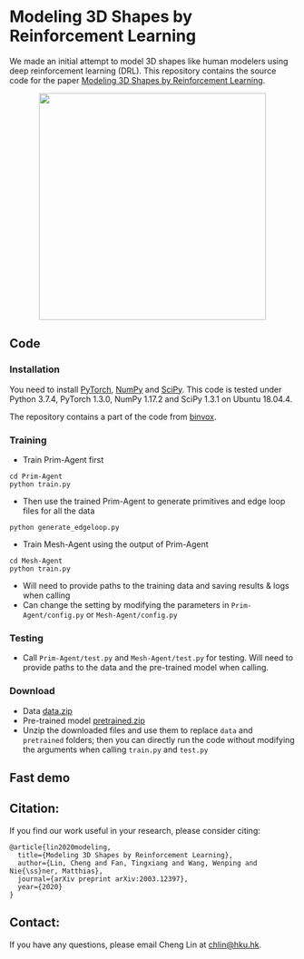 # Modeling 3D Shapes by Reinforcement Learning

We made an initial attempt to model 3D shapes like human modelers using deep reinforcement learning (DRL). This repository contains the source code for the paper [Modeling 3D Shapes by Reinforcement Learning](https://arxiv.org/abs/2003.12397).

<a href="https://arxiv.org/abs/2003.12397">
<img src="imgs/teaser.jpg" style="width:400px; display: block; margin-left: auto; margin-right: auto;"/>
</a>

## Code
### Installation
You need to install [PyTorch](https://pytorch.org/), [NumPy](https://numpy.org/) and [SciPy](https://www.scipy.org/). This code is tested under Python 3.7.4, PyTorch 1.3.0, NumPy 1.17.2 and SciPy 1.3.1 on Ubuntu 18.04.4.

The repository contains a part of the code from [binvox](https://www.patrickmin.com/binvox/).

### Training
* Train Prim-Agent first
```
cd Prim-Agent
python train.py
```
* Then use the trained Prim-Agent to generate primitives and edge loop files for all the data
```
python generate_edgeloop.py
```
* Train Mesh-Agent using the output of Prim-Agent
```
cd Mesh-Agent
python train.py
```
* Will need to provide paths to the training data and saving results & logs when calling
* Can change the setting by modifying the parameters in `Prim-Agent/config.py` or `Mesh-Agent/config.py` 

### Testing
* Call `Prim-Agent/test.py` and `Mesh-Agent/test.py` for testing. Will need to provide paths to the data and the pre-trained model when calling.

### Download
* Data [data.zip](https://drive.google.com/file/d/1inwGXugUEB_vbmTjl33gfWWPhAw594Fv/view?usp=sharing)
* Pre-trained model [pretrained.zip](https://drive.google.com/file/d/1VTM4--sf0xas29s_frF7_tZsPNFTNcFL/view?usp=sharing)
* Unzip the downloaded files and use them to replace `data` and `pretrained` folders; then you can directly run the code without modifying the arguments when calling `train.py` and `test.py`


## Fast demo

## Citation:  
If you find our work useful in your research, please consider citing:
```
@article{lin2020modeling,
  title={Modeling 3D Shapes by Reinforcement Learning},
  author={Lin, Cheng and Fan, Tingxiang and Wang, Wenping and Nie{\ss}ner, Matthias},
  journal={arXiv preprint arXiv:2003.12397},
  year={2020}
}
```

## Contact:
If you have any questions, please email Cheng Lin at chlin@hku.hk.
